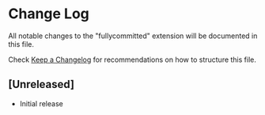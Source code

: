 # Change Log

All notable changes to the "fullycommitted" extension will be documented in this file.

Check [Keep a Changelog](http://keepachangelog.com/) for recommendations on how to structure this file.

## [Unreleased]

- Initial release